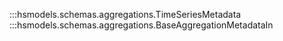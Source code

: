 
:::hsmodels.schemas.aggregations.TimeSeriesMetadata
:::hsmodels.schemas.aggregations.BaseAggregationMetadataIn
